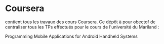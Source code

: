 Coursera
========

contient tous les travaux des cours Coursera. Ce dépôt à pour obectof de centraliser tous les TPs
effectués pour le cours de l'université du Mariland : 

Programming Mobile Applications for Android Handheld Systems

